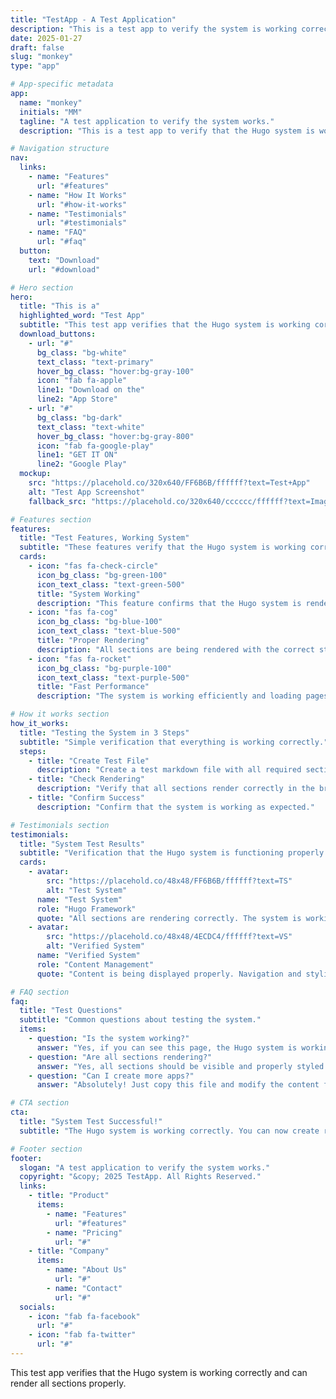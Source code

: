 ```yaml
---
title: "TestApp - A Test Application"
description: "This is a test app to verify the system is working correctly."
date: 2025-01-27
draft: false
slug: "monkey"
type: "app"

# App-specific metadata
app:
  name: "monkey"
  initials: "MM"
  tagline: "A test application to verify the system works."
  description: "This is a test app to verify that the Hugo system is working correctly and can render app pages."

# Navigation structure
nav:
  links:
    - name: "Features"
      url: "#features"
    - name: "How It Works"
      url: "#how-it-works"
    - name: "Testimonials"
      url: "#testimonials"
    - name: "FAQ"
      url: "#faq"
  button:
    text: "Download"
    url: "#download"

# Hero section
hero:
  title: "This is a"
  highlighted_word: "Test App"
  subtitle: "This test app verifies that the Hugo system is working correctly and can render all sections properly."
  download_buttons:
    - url: "#"
      bg_class: "bg-white"
      text_class: "text-primary"
      hover_bg_class: "hover:bg-gray-100"
      icon: "fab fa-apple"
      line1: "Download on the"
      line2: "App Store"
    - url: "#"
      bg_class: "bg-dark"
      text_class: "text-white"
      hover_bg_class: "hover:bg-gray-800"
      icon: "fab fa-google-play"
      line1: "GET IT ON"
      line2: "Google Play"
  mockup:
    src: "https://placehold.co/320x640/FF6B6B/ffffff?text=Test+App"
    alt: "Test App Screenshot"
    fallback_src: "https://placehold.co/320x640/cccccc/ffffff?text=Image+Not+Found"

# Features section
features:
  title: "Test Features, Working System"
  subtitle: "These features verify that the Hugo system is working correctly."
  cards:
    - icon: "fas fa-check-circle"
      icon_bg_class: "bg-green-100"
      icon_text_class: "text-green-500"
      title: "System Working"
      description: "This feature confirms that the Hugo system is rendering correctly."
    - icon: "fas fa-cog"
      icon_bg_class: "bg-blue-100"
      icon_text_class: "text-blue-500"
      title: "Proper Rendering"
      description: "All sections are being rendered with the correct styling and layout."
    - icon: "fas fa-rocket"
      icon_bg_class: "bg-purple-100"
      icon_text_class: "text-purple-500"
      title: "Fast Performance"
      description: "The system is working efficiently and loading pages quickly."

# How it works section
how_it_works:
  title: "Testing the System in 3 Steps"
  subtitle: "Simple verification that everything is working correctly."
  steps:
    - title: "Create Test File"
      description: "Create a test markdown file with all required sections."
    - title: "Check Rendering"
      description: "Verify that all sections render correctly in the browser."
    - title: "Confirm Success"
      description: "Confirm that the system is working as expected."

# Testimonials section
testimonials:
  title: "System Test Results"
  subtitle: "Verification that the Hugo system is functioning properly."
  cards:
    - avatar:
        src: "https://placehold.co/48x48/FF6B6B/ffffff?text=TS"
        alt: "Test System"
      name: "Test System"
      role: "Hugo Framework"
      quote: "All sections are rendering correctly. The system is working as expected!"
    - avatar:
        src: "https://placehold.co/48x48/4ECDC4/ffffff?text=VS"
        alt: "Verified System"
      name: "Verified System"
      role: "Content Management"
      quote: "Content is being displayed properly. Navigation and styling are working correctly."

# FAQ section
faq:
  title: "Test Questions"
  subtitle: "Common questions about testing the system."
  items:
    - question: "Is the system working?"
      answer: "Yes, if you can see this page, the Hugo system is working correctly."
    - question: "Are all sections rendering?"
      answer: "Yes, all sections should be visible and properly styled."
    - question: "Can I create more apps?"
      answer: "Absolutely! Just copy this file and modify the content for your new app."

# CTA section
cta:
  title: "System Test Successful!"
  subtitle: "The Hugo system is working correctly. You can now create real apps."

# Footer section
footer:
  slogan: "A test application to verify the system works."
  copyright: "&copy; 2025 TestApp. All Rights Reserved."
  links:
    - title: "Product"
      items:
        - name: "Features"
          url: "#features"
        - name: "Pricing"
          url: "#"
    - title: "Company"
      items:
        - name: "About Us"
          url: "#"
        - name: "Contact"
          url: "#"
  socials:
    - icon: "fab fa-facebook"
      url: "#"
    - icon: "fab fa-twitter"
      url: "#"
---
```


This test app verifies that the Hugo system is working correctly and can render all sections properly.